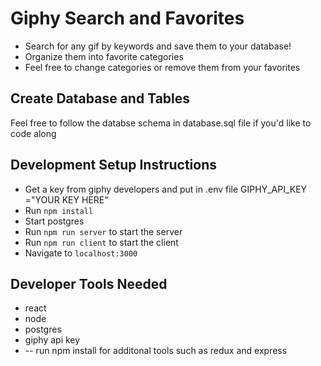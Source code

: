 # Giphy Search and Favorites

* Search for any gif by keywords and save them to your database!
* Organize them into favorite categories
* Feel free to change categories or remove them from your favorites


## Create Database and Tables

Feel free to follow the databse schema in database.sql file if you'd like to code along


## Development Setup Instructions

* Get a key from giphy developers and put in .env file GIPHY_API_KEY ="YOUR KEY HERE"
* Run `npm install`
* Start postgres 
* Run `npm run server` to start the server
* Run `npm run client` to start the client
* Navigate to `localhost:3000`

## Developer Tools Needed
* react
* node
* postgres
* giphy api key
* -- run npm install for additonal tools such as redux and express
